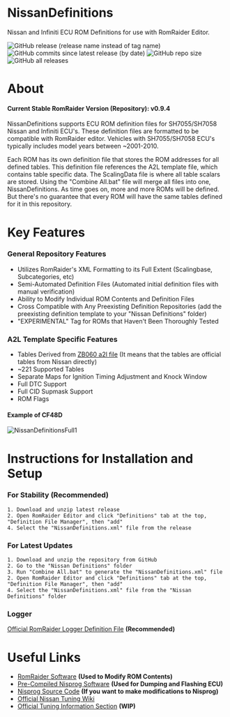
# NissanDefinitions

Nissan and Infiniti ECU ROM Definitions for use with RomRaider Editor. 

![GitHub release (release name instead of tag name)](https://img.shields.io/github/v/release/Pytrex/NissanDefinitions?color=blueviolet&display_name=release&include_prereleases&label=Latest%20Release&sort=date)
![GitHub commits since latest release (by date)](https://img.shields.io/github/commits-since/Pytrex/NissanDefinitions/latest?color=blueviolet&label=Commits%20Since%20Release)
![GitHub repo size](https://img.shields.io/github/repo-size/Pytrex/NissanDefinitions?label=Repo%20Size&style=flat)
![GitHub all releases](https://img.shields.io/github/downloads/Pytrex/NissanDefinitions/total?color=blue&label=Total%20Downloads)

# About

#### Current Stable RomRaider Version (Repository): v0.9.4 

NissanDefinitions supports ECU ROM definition files for SH7055/SH7058 Nissan and Infiniti ECU's. These definition files are formatted to be compatible with RomRaider editor. Vehicles with SH7055/SH7058 ECU's typically includes model years between ~2001-2010. 

Each ROM has its own definition file that stores the ROM addresses for all defined tables. This definition file references the A2L template file, which contains table specific data. The ScalingData file is where all table scalars are stored. Using the "Combine All.bat" file will merge all files into one, NissanDefinitions. As time goes on, more and more ROMs will be defined. But there's no guarantee that every ROM will have the same tables defined for it in this repository. 

# Key Features

### General Repository Features

- Utilizes RomRaider's XML Formatting to its Full Extent (Scalingbase, Subcategories, etc) 
- Semi-Automated Definition Files (Automated initial definition files with manual verification) 
- Ability to Modify Individual ROM Contents and Definition Files
- Cross Compatible with Any Preexisting Definition Repositories (add the preexisting definition template to your "Nissan Definitions" folder)
- "EXPERIMENTAL" Tag for ROMs that Haven't Been Thoroughly Tested

### A2L Template Specific Features

- Tables Derived from [ZB060 a2l file](https://www.romraider.com/forum/viewtopic.php?f=45&t=14750) (It means that the tables are official tables from Nissan directly)
- ~221 Supported Tables 
- Separate Maps for Ignition Timing Adjustment and Knock Window
- Full DTC Support 
- Full CID Supmask Support
- ROM Flags

#### Example of CF48D

![NissanDefinitionsFull1](https://user-images.githubusercontent.com/13327710/169581074-9c4cc23e-5348-42e7-b6b3-94c96b50422a.png)

# Instructions for Installation and Setup

### For Stability (Recommended)

~~~
1. Download and unzip latest release  
2. Open RomRaider Editor and click "Definitions" tab at the top, "Definition File Manager", then "add"
4. Select the "NissanDefinitions.xml" file from the release
~~~

### For Latest Updates

~~~
1. Download and unzip the repository from GitHub
2. Go to the "Nissan Definitions" folder
3. Run "Combine All.bat" to generate the "NissanDefinitions.xml" file
2. Open RomRaider Editor and click "Definitions" tab at the top, "Definition File Manager", then "add"
4. Select the "NissanDefinitions.xml" file from the "Nissan Definitions" folder
~~~

### Logger

[Official RomRaider Logger Definition File](https://www.romraider.com/forum/viewtopic.php?f=8&t=1642) **(Recommended)**

# Useful Links

* [RomRaider Software](https://www.romraider.com/) **(Used to Modify ROM Contents)**
* [Pre-Compiled Nisprog Software](https://www.romraider.com/forum/viewtopic.php?t=13259) **(Used for Dumping and Flashing ECU)**
* [Nisprog Source Code](https://github.com/fenugrec/nisprog) **(If you want to make modifications to Nisprog)**
* [Official Nissan Tuning Wiki](https://nissanecu.miraheze.org/wiki/Main_Page)
* [Official Tuning Information Section](https://nissanecu.miraheze.org/wiki/Nissan_Tuning) **(WIP)**

